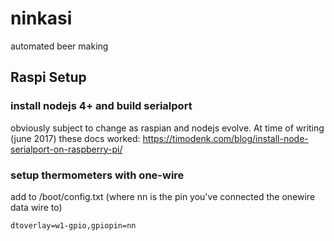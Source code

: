 # ninkasi

automated beer making




## Raspi Setup

### install nodejs 4+ and build serialport
obviously subject to change as raspian and nodejs evolve. At time of writing (june 2017) these docs worked:
https://timodenk.com/blog/install-node-serialport-on-raspberry-pi/

### setup thermometers with one-wire

add to /boot/config.txt
(where nn is the pin you've connected the onewire data wire to)
```
dtoverlay=w1-gpio,gpiopin=nn

```
